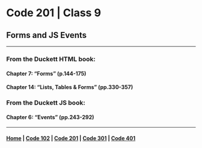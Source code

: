# Code 201 | Class 9
## Forms and JS Events
***
### From the Duckett HTML book:
#### Chapter 7: “Forms” (p.144-175)
#### Chapter 14: “Lists, Tables & Forms” (pp.330-357)




### From the Duckett JS book:
#### Chapter 6: “Events” (pp.243-292)


***

#### [Home](README.md) | [Code 102](102.md) | [Code 201](201.md) | [Code 301](301.md) | [Code 401](401.md)